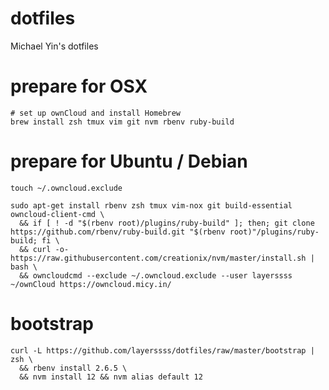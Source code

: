 # dotfiles
Michael Yin's dotfiles

# prepare for OSX

```
# set up ownCloud and install Homebrew
brew install zsh tmux vim git nvm rbenv ruby-build
```

# prepare for Ubuntu / Debian

```
touch ~/.owncloud.exclude
```

```
sudo apt-get install rbenv zsh tmux vim-nox git build-essential owncloud-client-cmd \
  && if [ ! -d "$(rbenv root)/plugins/ruby-build" ]; then; git clone https://github.com/rbenv/ruby-build.git "$(rbenv root)"/plugins/ruby-build; fi \
  && curl -o- https://raw.githubusercontent.com/creationix/nvm/master/install.sh | bash \
  && owncloudcmd --exclude ~/.owncloud.exclude --user layerssss ~/ownCloud https://owncloud.micy.in/
```

# bootstrap

```
curl -L https://github.com/layerssss/dotfiles/raw/master/bootstrap | zsh \
  && rbenv install 2.6.5 \
  && nvm install 12 && nvm alias default 12
```
